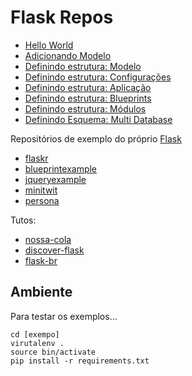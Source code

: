 Flask Repos
===


+ [Hello World](/hello-world)
+ [Adicionando Modelo](/model-database)
+ [Definindo estrutura: Modelo](/separando-model)
+ [Definindo estrutura: Configurações](/separando-config)
+ [Definindo estrutura: Aplicação](/separando-app)
+ [Definindo estrutura: Blueprints](/blueprints)
+ [Definindo estrutura: Módulos](/modulos)
+ [Definindo Esquema: Multi Database](/multi-database)

Repositórios de exemplo do próprio [Flask](https://github.com/mitsuhiko/flask/tree/master/examples)

+ [flaskr](/flaskr)
+ [blueprintexample](/blueprintexample)
+ [jqueryexample](/jqueryexample)
+ [minitwit](/minitwit)
+ [persona](/persona)


Tutos:

+ [nossa-cola](/nossa-cola)
+ [discover-flask](/discover-flask)
+ [flask-br](/flask-br)




Ambiente
---

Para testar os exemplos...

    cd [exempo]
    virutalenv .
    source bin/activate
    pip install -r requirements.txt
